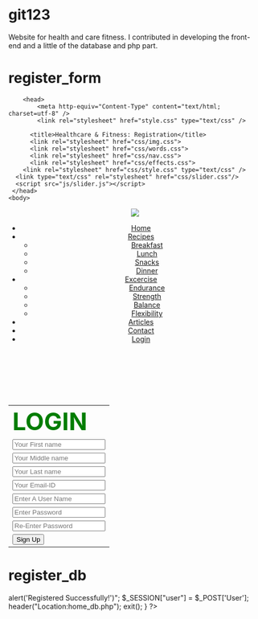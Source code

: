 # git123
<!DOCTYPE html>
Website for health and care fitness. I contributed in developing the front-end and a little of the database and php part.
# register_form
<html>
    
		<head>
			<meta http-equiv="Content-Type" content="text/html; charset=utf-8" />
			<link rel="stylesheet" href="style.css" type="text/css" />
		  
		  <title>Healthcare & Fitness: Registration</title>
		  <link rel="stylesheet" href="css/img.css">
		  <link rel="stylesheet" href="css/words.css">
		  <link rel="stylesheet" href="css/nav.css">
		  <link rel="stylesheet" href="css/effects.css">
        <link rel="stylesheet" href="css/style.css" type="text/css" />
      <link type="text/css" rel="stylesheet" href="css/slider.css"/>
      <script src="js/slider.js"></script>
	 </head>
	<body>
		
  <header>
  	<div class="p"><a href="index.php"><img src="images/health_logo.jpg"></a></div>
    <div class="nav">
      <div id="rectangle" class="head">
      <ul>
        <li class="home"><a href="index.php">Home</a></li>
        <li class="tutorials sub"><a href="recipe.php">Recipes</a>
          <ul>
            <li><a href="breakfast.php">Breakfast</a></li>
            <li><a href="lunch.php">Lunch</a></li>
            <li><a href="snacks.php">Snacks</a></li>
            <li><a href="dinner.php">Dinner</a></li>
          </ul>
        </li>
        <li class="tutorials sub"><a href="exercise.php">Excercise</a>
          <ul>
            <li><a href="Endurance.php">Endurance</a></li>
            <li><a href="strength.php">Strength</a></li>
            <li><a href="balance.php">Balance</a></li>
		      	<li><a href="flexibility.php">Flexibility</a></li>
          </ul>
        </li>
        <li class="articles"><a href="articles.php">Articles</a></li>
        <li class="contact"><a href="contactus.php">Contact</a></li>
        <li class="login"><a href="home_db.php">Login</a></li>
        </div>
      </ul>
    </div>
  </header>




<script type="text/javascript">
function validatePassword(){
	var x = document.forms["register-form"]["Pass"].value;
	var y = document.forms["register-form"]["CPass"].value;
	if(x != y){
		alert("Passwords not match")
		return false;
	}
}
</script></head>

<body>
<center>
<div id="register-form">
  <br><br><br>
<form name = "register-form" method = "post" action = "register_db.php" onsubmit="return validatePassword()">

<table align="center" width="45%" border="0">
<tr>
<td><font size="24" color="#007D00"><b>LOGIN</b></font>
</tr>
<tr>
<td><input type="text" name="FName" placeholder="Your First name" required /></td>
</tr>
<tr>
<td><input type="text" name="MName" placeholder="Your Middle name" required /></td>
</tr>
<tr>
<td><input type="text" name="LName" placeholder="Your Last name" required /></td>
</tr>
<tr>
<td><input type="text" name="email" placeholder="Your Email-ID" required /></td>
</tr>
<tr>
<td><input type="text" name="User" placeholder="Enter A User Name" required /></td>
</tr>
<tr>
<td><input type="password" name="Pass" placeholder="Enter Password" required /></td>
</tr>
<tr>
<td><input type="password" name="CPass" placeholder="Re-Enter Password" required /></td>
</tr>
<tr>
<td><button type="submit" name="btn-login">Sign Up</button></td>
</tr>

</table></form>
</div>
</center>


</body>
</html>

# register_db
<?php
	session_start();
	$first_name = $_POST['FName'];
	$middle_name = $_POST['MName'];
	$last_name = $_POST['LName'];
	$email_id = $_POST['email'];
	$username = $_POST['User'];
	$password = $_POST['Pass'];
	
	$host= 'localhost';
    $dbname = 'login_system2';
    $user = 'root'; 
    $pass = '';
	
	$result = mysqli_connect($host, $user, $pass);
	if(!$result){
		echo "Connection Problem!";
	}
	$db_check = mysqli_select_db($result , $dbname);
	if(!$db_check){
		shell_exec('create.sql');
		mysqli_select_db($result , $dbname);
	}
	
	$query = "INSERT INTO user (username , password , firstname , middlename , lastname , email) VALUES ('$username' , '$password' , '$first_name' , '$middle_name' , '$last_name' , '$email_id')";
	$res = mysqli_query($result , $query);
	if($res){
		echo "<script type='text/javascript'>alert('Registered Successfully!')</script>";
		$_SESSION["user"] = $_POST['User'];
		header("Location:home_db.php");
		exit();
	}
?>
